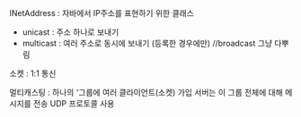 INetAddress
:	자바에서 IP주소를 표현하기 위한 클래스

- unicast : 주소 하나로 보내기
- multicast : 여러 주소로 동시에 보내기 (등록한 경우에만)
//broadcast 그냥 다뿌림

소켓
:	1:1 통신

멀티캐스팅
:	하나의 '그룹에 여러 클라이언트(소켓) 가입
서버는 이 그룹 전체에 대해 메시지를 전송
UDP 프로토콜 사용

